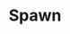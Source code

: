 ---
title: Spawn
issue: 54A
issue_nr: 54
full_title: Reconciliation
subtitle: ''
story_arc: ''
crossover: ''
variant: ""
publisher: Image Comics
creators: 
  - Todd McFarlane
release_date: Oct 1996
release_year: 1996
genre:
  - Action
  - Adventure
  - Crime
  - Fantasy
  - Horror
  - Science Fiction
  - Super-Heroes
  - Thriller
format: Comic
pages: 32
signed_by: Greg Capullo
price: 7.50
---
